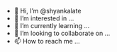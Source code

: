 - 👋 Hi, I’m @shyankalate
- 👀 I’m interested in ...
- 🌱 I’m currently learning ...
- 💞️ I’m looking to collaborate on ...
- 📫 How to reach me ...

<!---
shyankalate/shyankalate is a ✨ special ✨ repository because its `README.md` (this file) appears on your GitHub profile.
You can click the Preview link to take a look at your changes.
--->
